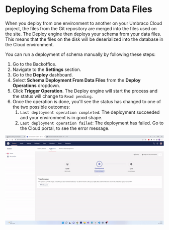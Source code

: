 # Deploying Schema from Data Files

When you deploy from one environment to another on your Umbraco Cloud project, the files from the Git repository are merged into the files used on the site. The Deploy engine then deploys your schema from your data files. This means that the files on the disk will be deserialized into the database in the Cloud environment.

You can run a deployment of schema manually by following these steps:

1. Go to the Backoffice.
2. Navigate to the **Settings** section.
3. Go to the **Deploy** dashboard.
4. Select **Schema Deployment From Data Files** from the **Deploy Operations** dropdown.
5. Click **Trigger Operation**. The Deploy engine will start the process and the status will change to `Read pending`.
6. Once the operation is done, you'll see the status has changed to one of the two possible outcomes:
   1. `Last deployment operation completed`: The deployment succeeded and your environment is in good shape.
   2. `Last deployment operation failed`: The deployment has failed. Go to the Cloud portal, to see the error message.

![Run manual schema deployment](../../.gitbook/assets/schema-deployments-v10.gif)
